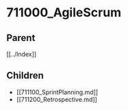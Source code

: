 # 711000_AgileScrum

## Parent
[[../Index]]

## Children
- [[711100_SprintPlanning.md]]
- [[711200_Retrospective.md]]
